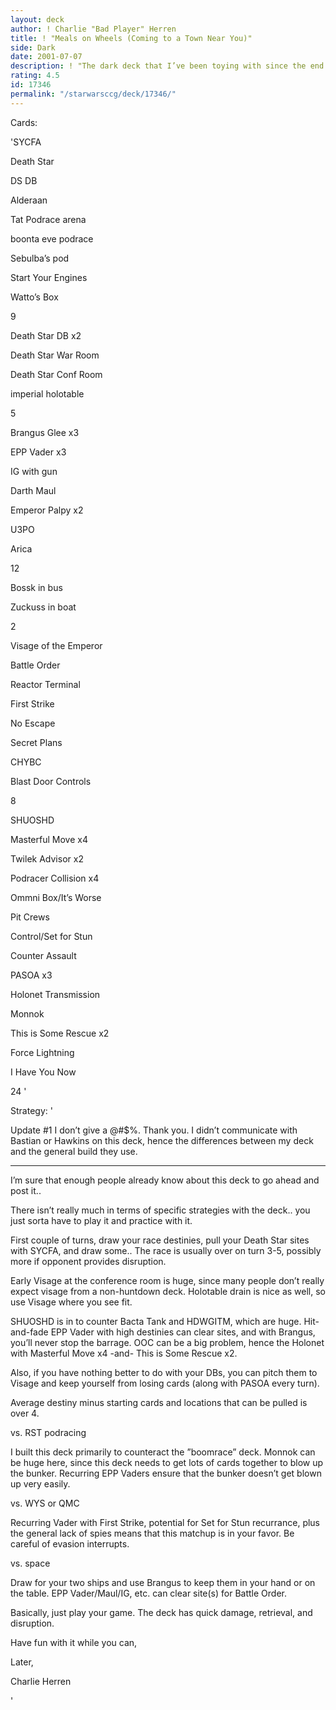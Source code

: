 ```yaml
---
layout: deck
author: ! Charlie "Bad Player" Herren
title: ! "Meals on Wheels (Coming to a Town Near You)"
side: Dark
date: 2001-07-07
description: ! "The dark deck that I’ve been toying with since the end of RCon."
rating: 4.5
id: 17346
permalink: "/starwarsccg/deck/17346/"
---
```

Cards: 

'SYCFA

Death Star

DS DB

Alderaan

Tat Podrace arena

boonta eve podrace

Sebulba’s pod

Start Your Engines

Watto’s Box

9


Death Star DB x2

Death Star War Room

Death Star Conf Room

imperial holotable

5


Brangus Glee x3

EPP Vader x3

IG with gun

Darth Maul

Emperor Palpy x2

U3PO

Arica

12


Bossk in bus

Zuckuss in boat

2


Visage of the Emperor

Battle Order

Reactor Terminal

First Strike

No Escape

Secret Plans

CHYBC

Blast Door Controls

8


SHUOSHD

Masterful Move x4

Twilek Advisor x2

Podracer Collision x4 

Ommni Box/It’s Worse

Pit Crews

Control/Set for Stun

Counter Assault

PASOA x3

Holonet Transmission

Monnok

This is Some Rescue x2 

Force Lightning

I Have You Now

24 '

Strategy: '

Update #1 I don’t give a @#$%. Thank you. I didn’t communicate with Bastian or Hawkins on this deck, hence the differences between my deck and the general build they use. 


------


I’m sure that enough people already know about this deck to go ahead and post it.. 


There isn’t really much in terms of specific strategies with the deck.. you just sorta have to play it and practice with it. 

First couple of turns, draw your race destinies, pull your Death Star sites with SYCFA, and draw some.. The race is usually over on turn 3-5, possibly more if opponent provides disruption.

Early Visage at the conference room is huge, since many people don’t really expect visage from a non-huntdown deck. Holotable drain is nice as well, so use Visage where you see fit.

SHUOSHD is in to counter Bacta Tank and HDWGITM, which are huge. Hit-and-fade EPP Vader with high destinies can clear sites, and with Brangus, you’ll never stop the barrage. OOC can be a big problem, hence the Holonet with Masterful Move x4 -and- This is Some Rescue x2.


Also, if you have nothing better to do with your DBs, you can pitch them to Visage and keep yourself from losing cards (along with PASOA every turn). 


Average destiny minus starting cards and locations that can be pulled is over 4.  


vs. RST podracing

I built this deck primarily to counteract the ”boomrace” deck. Monnok can be huge here, since this deck needs to get lots of cards together to blow up the bunker. Recurring EPP Vaders ensure that the bunker doesn’t get blown up very easily. 


vs. WYS or QMC

Recurring Vader with First Strike, potential for Set for Stun recurrance, plus the general lack of spies means that this matchup is in your favor. Be careful of evasion interrupts.


vs. space

Draw for your two ships and use Brangus to keep them in your hand or on the table. EPP Vader/Maul/IG, etc. can clear site(s) for Battle Order. 


Basically, just play your game. The deck has quick damage, retrieval, and disruption. 

Have fun with it while you can,

Later,

Charlie Herren

'
